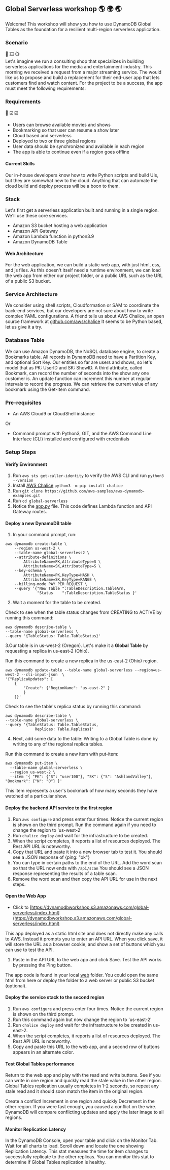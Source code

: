 ## Global Serverless workshop 🌎 🌍 🌏

Welcome! This workshop will show you how to use DynamoDB Global Tables as the
foundation for a resilient multi-region serverless application.

### Scenario 
🎥 🎞 📺   
Let's imagine we run a consulting shop that specializes in building serverless applications 
for the media and entertainment industry.  This morning we received a request from a major 
streaming service. The would like us to propose and build a replacement for their end-user 
app that lets customers find and watch content.  For the project to be a success, the app must
meet the following requirements:

### Requirements 
📝 ☑️ ☑️  

* Users can browse available movies and shows 
* Bookmarking so that user can resume a show later
* Cloud based and serverless
* Deployed to two or three global regions
* User data should be synchronized and available in each region
* The app is able to continue even if a region goes offline


#### Current Skills
Our in-house developers know how to write Python scripts and build UIs, but they are somewhat new to the cloud.
Anything that can automate the cloud build and deploy process will be a boon to them.

### Stack 
Let's first get a serverless application built and running in a single region.
We'll use these core services.

* Amazon S3 bucket hosting a web application
* Amazon API Gateway
* Amazon Lambda function in python3.9
* Amazon DynamoDB Table

#### Web Architecture
For the web application, we can build a static web app, with just html, css, and js files.
As this doesn't itself need a runtime environment, we can load the web app from either
our project folder, or a public URL such as the URL of a public S3 bucket.

### Service Architecture
We consider using shell scripts, Cloudformation or SAM to coordinate the back-end services, 
but our developers are not sure about how to write complex YAML configurations.
A friend tells us about AWS Chalice, an open source framework at [github.com/aws/chalice](https://github.com/aws/chalice)
It seems to be Python based, let us give it a try. 

### Database Table
We can use Amazon DynamoDB, the NoSQL database engine, to create a Bookmarks table. 
All records in DynamoDB need to have a Partition Key, and optional Sort Key. 
Our entities so far are users and shows, so let's model that as PK: UserID and SK: ShowID.
A third attribute, called Bookmark, can record the number of seconds into the show any one customer is. 
An update function can increment this number at regular intervals to record the progress. 
We can retrieve the current value of any bookmark using the Get-Item command.

### Pre-requisites
* An AWS Cloud9 or CloudShell instance

Or

* Command prompt with Python3, GIT, and the AWS Command Line Interface (CLI) installed and configured with credentials

### Setup Steps

#### Verify Environment
1. Run ```aws sts get-caller-identity``` to verify the AWS CLI and run ```python3 --version```
2. Install [AWS Chalice](https://github.com/aws/chalice) ```python3 -m pip install chalice```
3. Run ```git clone https://github.com/aws-samples/aws-dynamodb-examples.git```
4. Run ```cd global-serverless```
5. Notice the [app.py](app.py) file. This code defines Lambda function and API Gateway routes. 


#### Deploy a new DynamoDB table
1. In your command prompt, run:

```
aws dynamodb create-table \
    --region us-west-2 \
    --table-name global-serverless2 \
    --attribute-definitions \
        AttributeName=PK,AttributeType=S \
        AttributeName=SK,AttributeType=S \
    --key-schema \
        AttributeName=PK,KeyType=HASH \
        AttributeName=SK,KeyType=RANGE \
    --billing-mode PAY_PER_REQUEST \
    --query '{"New Table ":TableDescription.TableArn, 
              "Status    ":TableDescription.TableStatus }'

```

2. Wait a moment for the table to be created. 

Check to see when the table status changes 
from CREATING to ACTIVE by running this command:
```
aws dynamodb describe-table \
--table-name global-serverless \
--query '{TableStatus: Table.TableStatus}'
```

3.Our table is in us-west-2 (Oregon). 
Let's make it a **Global Table** by requesting a replica in us-east-2 (Ohio).

Run this command to create a new replica in the us-east-2 (Ohio) region.
```
aws dynamodb update-table --table-name global-serverless --region=us-west-2 --cli-input-json  \
'{"ReplicaUpdates": [
    {
        "Create": {"RegionName": "us-east-2" }
        }
    ]}'
```

Check to see the table's replica status
by running this command:
```
aws dynamodb describe-table \
--table-name global-serverless \
--query '{TableStatus: Table.TableStatus,
             Replicas: Table.Replicas}'
```

4. Next, add some data to the table:
Writing to a Global Table is done by writing to any of the regional replica tables.

Run this command to create a new item with put-item:
```
aws dynamodb put-item \
  --table-name global-serverless \
  --region us-west-2 \
  --item '{ "PK": {"S": "user100"}, "SK": {"S": "AshlandValley"}, "Bookmark": {"N": "0"} }' 
```

This item represents a user's bookmark of how many seconds 
they have watched of a particular show.

#### Deploy the backend API service to the first region

1. Run ```aws configure``` and press enter four times. Notice the current region is shown on the third prompt. Run the command again if you need to change the region to 'us-west-2'
2. Run ```chalice deploy``` and wait for the infrastructure to be created.
4. When the script completes, it reports a list of resources deployed. The Rest API URL is noteworthy.  
5. Copy that URL and paste it into a new browser tab to test it. You should see a JSON response of {ping: "ok"}
6. You can type in certain paths to the end of the URL. Add the word scan so that the URL now ends with ```/api/scan```
 You should see a JSON response representing the results of a table scan.
7. Remove the word scan and then copy the API URL for use in the next steps.


#### Open the Web App
* Click to [https://dynamodbworkshop.s3.amazonaws.com/global-serverless/index.html](https://dynamodbworkshop.s3.amazonaws.com/global-serverless/index.html)

This app deployed as a static html site and does not directly make any calls to AWS.
Instead it prompts you to enter an API URL. When you click save, it will store the URL
as a browser cookie, and show a set of buttons which you can use to test the API.

1. Paste in the API URL to the web app and click Save. Test the API works by pressing the Ping button.

The app code is found in your local [web](/web) folder. You could open the same html from here 
or deploy the folder to a web server or public S3 bucket (optional).


#### Deploy the service stack to the second region
1. Run ```aws configure``` and press enter four times. Notice the current region is shown on the third prompt. 
2. Run this command again but now change the region to 'us-east-2'
3. Run ```chalice deploy``` and wait for the infrastructure to be created in us-east-2.
4. When the script completes, it reports a list of resources deployed. The Rest API URL is noteworthy. 
5. Copy and paste this URL to the web app, and a second row of buttons appears in an alternate color.

#### Test Global Tables performance
Return to the web app and play with the read and write buttons. 
See if you can write in one region and quickly read the stale value in the other region.
Global Tables replication usually completes in 1-2 seconds, so repeat any stale read and it should soon match the item in the original region.

Create a conflict! Increment in one region and quickly Decrement in the other region. 
If you were fast enough, you caused a conflict on the wire. DynamoDB will compare conflicting updates and apply the later image to all regions.


#### Monitor Replication Latency
In the DynamoDB Console, open your table and click on the Monitor Tab.
Wait for all charts to load. Scroll down and locate the one showing Replication Latency.
This stat measures the time for item changes to successfully replicate to the other replicas.
You can monitor this stat to determine if Global Tables replication is healthy.



